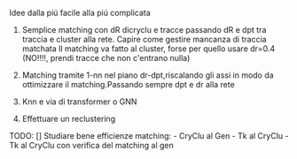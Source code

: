 Idee dalla piú facile alla piú complicata

1. Semplice matching con dR dicryclu e tracce passando dR e dpt tra traccia e cluster alla rete.
Capire come gestire mancanza di traccia matchata
Il matching va fatto al cluster, forse per quello usare dr=0.4 (NO!!!!, prendi tracce che non c'entrano nulla)

2. Matching tramite 1-nn nel piano dr-dpt,riscalando gli assi in modo da ottimizzare il matching.Passando sempre dpt e dr alla rete

3. Knn e via di transformer o GNN

4. Effettuare un reclustering 


TODO:
[] Studiare bene efficienze matching:
    - CryClu al Gen
    - Tk al CryClu
    - Tk al CryClu con verifica del matching al gen
